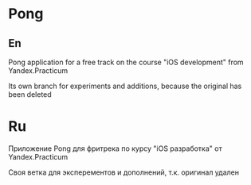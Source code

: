 # Pong
## En
Pong application for a free track on the course "iOS development" from Yandex.Practicum

Its own branch for experiments and additions, because the original has been deleted


# Ru
Приложение Pong для фритрека по курсу "iOS разработка" от Yandex.Practicum

Своя ветка для эксперементов и дополнений, т.к. оригинал удален

